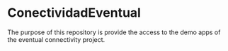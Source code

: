 # ConectividadEventual

The purpose of this repository is provide the access to the demo apps of the eventual connectivity project.
